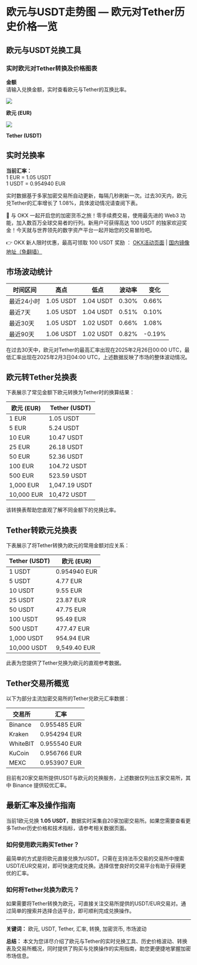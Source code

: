 # 欧元与USDT走势图 — 欧元对Tether历史价格一览

## 欧元与USDT兑换工具
### 实时欧元对Tether转换及价格图表

**金额**  
请输入兑换金额，实时查看欧元与Tether的互换比率。

![](https://imagedelivery.net/4-5JC1r3VHAXpnrwWHBHRQ/706472fe-3718-44f3-8fc1-a3ae3c32a800/coin64)

**欧元 (EUR)**

![](https://imagedelivery.net/4-5JC1r3VHAXpnrwWHBHRQ/a8cebfb9-551b-4810-ff69-242030f44100/coin64)

**Tether (USDT)**

## 实时兑换率

**当前汇率：**  
1 EUR = 1.05 USDT  
1 USDT = 0.954940 EUR  

实时数据基于多家加密交易所自动更新，每隔几秒刷新一次。过去30天内，欧元兑Tether的汇率增长了 1.08%，具体波动情况请查阅下表。

🚀 与 OKX 一起开启您的加密货币之旅！零手续费交易，使用最先进的 Web3 功能，加入数百万全球交易者的行列。新用户可获得高达 100 USDT 的独家欢迎奖金！今天就与世界领先的数字资产平台一起开始您的交易冒险吧。

👉 OKX 新人限时优惠，最高可领取 100 USDT 奖励 ： [OKX活动页面](https://bit.ly/OKXe) | [国内镜像地址（免翻墙）](https://bit.ly/okX)

## 市场波动统计

| 时间区间   | 高点        | 低点        | 波动率  | 变化    |
| ---------- | ----------- | ----------- | ------- | ------- |
| 最近24小时 | 1.05 USDT  | 1.04 USDT  | 0.30%   | 0.66%   |
| 最近7天    | 1.05 USDT  | 1.04 USDT  | 0.51%   | 0.10%   |
| 最近30天   | 1.05 USDT  | 1.02 USDT  | 0.66%   | 1.08%   |
| 最近90天   | 1.06 USDT  | 1.02 USDT  | 0.82%   | -0.19%  |

在过去30天中，欧元对Tether的最高汇率出现在2025年2月26日00:00 UTC，最低汇率出现在2025年2月3日04:00 UTC，上述数据反映了市场的整体波动情况。

## 欧元转Tether兑换表

下表展示了常见金额下欧元转换为Tether时的换算结果：

| 欧元 (EUR)  | Tether (USDT)  |
| ----------- | -------------- |
| 1 EUR       | 1.05 USDT     |
| 5 EUR       | 5.24 USDT     |
| 10 EUR      | 10.47 USDT    |
| 25 EUR      | 26.18 USDT    |
| 50 EUR      | 52.36 USDT    |
| 100 EUR     | 104.72 USDT   |
| 500 EUR     | 523.59 USDT   |
| 1,000 EUR   | 1,047.19 USDT |
| 10,000 EUR  | 10,472 USDT   |

该转换表帮助您直观了解不同金额下的兑换比率。

## Tether转欧元兑换表

下表展示了将Tether转换为欧元的常用金额对应关系：

| Tether (USDT) | 欧元 (EUR)    |
| ------------- | ------------- |
| 1 USDT        | 0.954940 EUR  |
| 5 USDT        | 4.77 EUR      |
| 10 USDT       | 9.55 EUR      |
| 25 USDT       | 23.87 EUR     |
| 50 USDT       | 47.75 EUR     |
| 100 USDT      | 95.49 EUR     |
| 500 USDT      | 477.47 EUR    |
| 1,000 USDT    | 954.94 EUR    |
| 10,000 USDT   | 9,549.40 EUR  |

此表为您提供了Tether兑换为欧元的直观参考数据。

## Tether交易所概览

以下为部分主流加密交易所的Tether兑欧元汇率数据：

| 交易所    | 汇率          |
| --------- | ------------- |
| Binance   | 0.955485 EUR  |
| Kraken    | 0.954294 EUR  |
| WhiteBIT  | 0.955540 EUR  |
| KuCoin    | 0.956766 EUR  |
| MEXC      | 0.953907 EUR  |

目前有20家交易所提供USDT与欧元的兑换服务，上述数据仅列出五家交易所，其中 Binance 提供较优汇率。

## 最新汇率及操作指南

当前1欧元兑换 **1.05 USDT**，数据实时采集自20家加密交易所。如果您需要查看更多Tether历史价格和技术指标，请参考相关数据页面。

### 如何使用欧元购买Tether？

最简单的方式是将欧元直接兑换为USDT。只需在支持法币交易的交易所中搜索USDT/EUR交易对，即可快速完成兑换。选择信誉良好的交易平台有助于获得更优的汇率。

### 如何将Tether兑换为欧元？

如果需要将Tether转换为欧元，可直接关注交易所提供的USDT/EUR交易对。通过简单的搜索并选择合适平台，即可顺利完成兑换操作。

---

**关键词：** 欧元, USDT, Tether, 汇率, 转换, 加密货币, 市场波动

**总结：** 本文为您详尽介绍了欧元与Tether的实时兑换工具、历史价格波动、转换表及交易所概况，同时提供了购买与兑换操作的实用指南，助您更便捷地掌握加密市场信息。